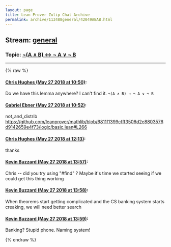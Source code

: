 ```yaml
---
layout: page
title: Lean Prover Zulip Chat Archive 
permalink: archive/113488general/42049ABAB.html
---
```


## Stream: [general](index.html)
### Topic: [¬(A ∧ B) ↔ ¬ A ∨ ¬ B](42049ABAB.html)

---


{% raw %}
#### [ Chris Hughes (May 27 2018 at 10:50)](https://leanprover.zulipchat.com/#narrow/stream/113488-general/topic/%C2%AC%28A%20%E2%88%A7%20B%29%20%E2%86%94%20%C2%AC%20A%20%E2%88%A8%20%C2%AC%20B/near/127157637):
<p>Do we have this lemma anywhere? I can't find it. <code>¬(A ∧ B) ↔ ¬ A ∨ ¬ B</code></p>

#### [ Gabriel Ebner (May 27 2018 at 10:52)](https://leanprover.zulipchat.com/#narrow/stream/113488-general/topic/%C2%AC%28A%20%E2%88%A7%20B%29%20%E2%86%94%20%C2%AC%20A%20%E2%88%A8%20%C2%AC%20B/near/127157686):
<p>not_and_distrib <a href="https://github.com/leanprover/mathlib/blob/6811f1399cfff3506d2e8803576d9142659e4f73/logic/basic.lean#L266" target="_blank" title="https://github.com/leanprover/mathlib/blob/6811f1399cfff3506d2e8803576d9142659e4f73/logic/basic.lean#L266">https://github.com/leanprover/mathlib/blob/6811f1399cfff3506d2e8803576d9142659e4f73/logic/basic.lean#L266</a></p>

#### [ Chris Hughes (May 27 2018 at 12:13)](https://leanprover.zulipchat.com/#narrow/stream/113488-general/topic/%C2%AC%28A%20%E2%88%A7%20B%29%20%E2%86%94%20%C2%AC%20A%20%E2%88%A8%20%C2%AC%20B/near/127159600):
<p>thanks</p>

#### [ Kevin Buzzard (May 27 2018 at 13:57)](https://leanprover.zulipchat.com/#narrow/stream/113488-general/topic/%C2%AC%28A%20%E2%88%A7%20B%29%20%E2%86%94%20%C2%AC%20A%20%E2%88%A8%20%C2%AC%20B/near/127162062):
<p>Chris -- did you try using "#find" ? Maybe it's time we started seeing if we could get this thing working</p>

#### [ Kevin Buzzard (May 27 2018 at 13:58)](https://leanprover.zulipchat.com/#narrow/stream/113488-general/topic/%C2%AC%28A%20%E2%88%A7%20B%29%20%E2%86%94%20%C2%AC%20A%20%E2%88%A8%20%C2%AC%20B/near/127162104):
<p>When theorems start getting complicated and the CS banking system starts creaking, we will need better search</p>

#### [ Kevin Buzzard (May 27 2018 at 13:59)](https://leanprover.zulipchat.com/#narrow/stream/113488-general/topic/%C2%AC%28A%20%E2%88%A7%20B%29%20%E2%86%94%20%C2%AC%20A%20%E2%88%A8%20%C2%AC%20B/near/127162107):
<p>Banking? Stupid phone. Naming system!</p>


{% endraw %}
